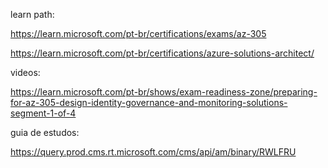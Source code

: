 learn path:

https://learn.microsoft.com/pt-br/certifications/exams/az-305


https://learn.microsoft.com/pt-br/certifications/azure-solutions-architect/


videos:

https://learn.microsoft.com/pt-br/shows/exam-readiness-zone/preparing-for-az-305-design-identity-governance-and-monitoring-solutions-segment-1-of-4

guia de estudos:

https://query.prod.cms.rt.microsoft.com/cms/api/am/binary/RWLFRU